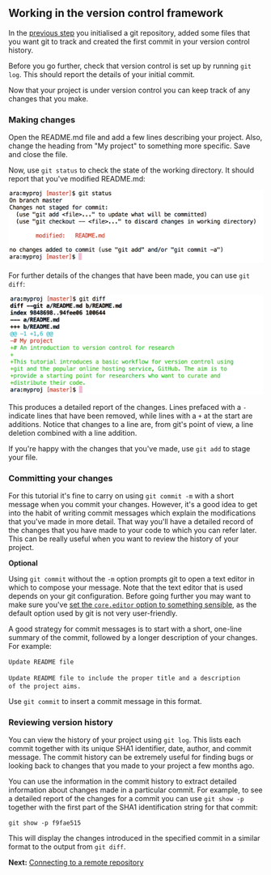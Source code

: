 ## Working in the version control framework

In the [previous step](./get_started.md) you initialised a git
repository, added some files that you want git to track and created
the first commit in your version control history.

Before you go further, check that version control is set up by running
`git log`. This should report the details of your initial commit.

Now that your project is under version control you can keep track of
any changes that you make.

### Making changes

Open the README.md file and add a few lines describing your
project. Also, change the heading from "My project" to something more
specific. Save and close the file.

Now, use `git status` to check the state of the working directory. It
should report that you've modified README.md:

![](img/git_status_change.png)

For further details of the changes that have been made, you can use
`git diff`:

![](img/git_diff_cmd.png)

<!-- <pre> -->
<!-- diff --git a/README.md b/README.md -->
<!-- index 9848698..94fee06 100644 -->
<!-- --- a/README.md -->
<!-- +++ b/README.md -->
<!-- @@ -1 +1,6 @@ -->
<!-- -# My project -->
<!-- +# An introduction to version control for research -->
<!-- + -->
<!-- +This tutorial introduces a basic workflow for version control using -->
<!-- +git and the popular online hosting service, GitHub. The aim is to -->
<!-- +provide a starting point for researchers who want to curate and -->
<!-- +distribute their code. -->
<!-- </pre> -->

This produces a detailed report of the changes. Lines prefaced with a
`-` indicate lines that have been removed, while lines with a `+` at
the start are additions. Notice that changes to a line are, from git's
point of view, a line deletion combined with a line addition.

If you're happy with the changes that you've made, use `git add` to
stage your file.

### Committing your changes

For this tutorial it's fine to carry on using `git commit -m` with a
short message when you commit your changes.  However, it's a good idea
to get into the habit of writing commit messages which explain the
modifications that you've made in more detail. That way you'll have a
detailed record of the changes that you have made to your code to
which you can refer later. This can be really useful when you want to
review the history of your project.

**Optional**

Using `git commit` without the `-m` option prompts git to open a text
editor in which to compose your message. Note that the text editor
that is used depends on your git configuration. Before going further
you may want to make sure you've
[set the `core.editor` option to something sensible](./prelim.md#configure),
as the default option used by git is not very user-friendly.

A good strategy for commit messages is to start with a short, one-line
summary of the commit, followed by a longer description of your
changes. For example:

    Update README file

    Update README file to include the proper title and a description
    of the project aims.

Use `git commit` to insert a commit message in this format.

### Reviewing version history

You can view the history of your project using `git log`. This lists
each commit together with its unique SHA1 identifier, date, author,
and commit message. The commit history can be extremely useful for
finding bugs or looking back to changes that you made to your project
a few months ago.

You can use the information in the commit history to extract detailed
information about changes made in a particular commit. For example, to
see a detailed report of the changes for a commit you can use `git
show -p` together with the first part of the SHA1 identification
string for that commit:

```
git show -p f9fae515
```

This will display the changes introduced in the specified commit in a
similar format to the output from `git diff`.

**Next:** [Connecting to a remote repository](./remote.md)
